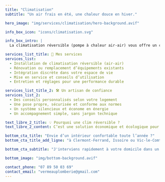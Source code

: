 ```yaml
---
title: "Climatisation"
subtitle: "Un air frais en été, une chaleur douce en hiver."

hero_image: "img/services/climatisation/hero-background.avif"

info_box_icon: "icons/climatisation.svg"

info_box_intro: |
  La climatisation réversible (pompe à chaleur air-air) vous offre un confort thermique toute l’année. Que vous souhaitiez rafraîchir votre intérieur en été ou le chauffer efficacement en hiver, je vous accompagne dans le choix et l’installation du bon système.

services_list_title: 🔧 Mes services
services_list:
  - Installation de climatisation réversible (air-air)
  - Rénovation ou remplacement d’équipements existants
  - Intégration discrète dans votre espace de vie
  - Mise en service et conseils d’utilisation
  - Entretien et réglages pour une performance durable

services_list_title_2: 🛠 Un artisan de confiance
services_list_2:
  - Des conseils personnalisés selon votre logement
  - Une pose propre, sécurisée et conforme aux normes
  - Un système silencieux et économe en énergie
  - Un accompagnement simple, sans jargon technique

text_libre_2_title: 💡 Pourquoi une clim réversible ?
text_libre_2_content: C’est une solution économique et écologique pour gérer la température toute l’année, avec un seul appareil. C’est aussi un vrai gain de confort, pilotable à distance selon les modèles.

bottom_cta_title: "Envie d’un intérieur confortable toute l’année ?"
bottom_cta_title_add_ligne: "à Clermont-Ferrand, Issoire ou Vic-le-Comte"

bottom_cta_subtitle: "J'interviens rapidement à votre domicile dans un rayon de 50 km."

bottom_image: "img/bottom-background.avif"

contact_phone: "07 89 50 03 69"
contact_email: "vermeauplomberie@gmail.com"
---
```

